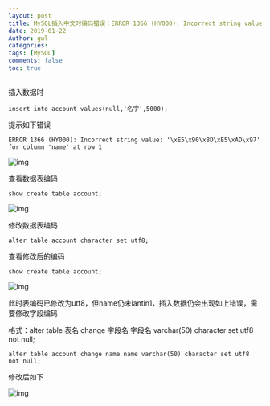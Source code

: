 ```yaml
---
layout: post
title: MySQL插入中文时编码错误：ERROR 1366 (HY000): Incorrect string value: '' for column '' at row 1
date: 2019-01-22
Author: gwl
categories: 
tags: [MySQL]
comments: false
toc: true
---
```


插入数据时

```
insert into account values(null,'名字',5000);
```

提示如下错误

```
ERROR 1366 (HY000): Incorrect string value: '\xE5\x90\x8D\xE5\xAD\x97' for column 'name' at row 1
```

![img](https://github.com/mouos/mouos.github.io/raw/master/images/articleImages/2019-01-22-mysql-inserting-chinese-code-error-01.jpg)

查看数据表编码

```
show create table account;
```

![img](https://github.com/mouos/mouos.github.io/raw/master/images/articleImages/2019-01-22-mysql-inserting-chinese-code-error-02.jpg)

修改数据表编码

```
alter table account character set utf8;
```

查看修改后的编码

```
show create table account;
```

![img](https://github.com/mouos/mouos.github.io/raw/master/images/articleImages/2019-01-22-mysql-inserting-chinese-code-error-03.jpg)

此时表编码已修改为utf8，但name仍未lantin1，插入数据仍会出现如上错误，需要修改字段编码

格式：alter table 表名 change 字段名 字段名 varchar(50) character set utf8 not null;

```
alter table account change name name varchar(50) character set utf8 not null;
```

修改后如下

![img](https://github.com/mouos/mouos.github.io/raw/master/images/articleImages/2019-01-22-mysql-inserting-chinese-code-error-04.jpg)
